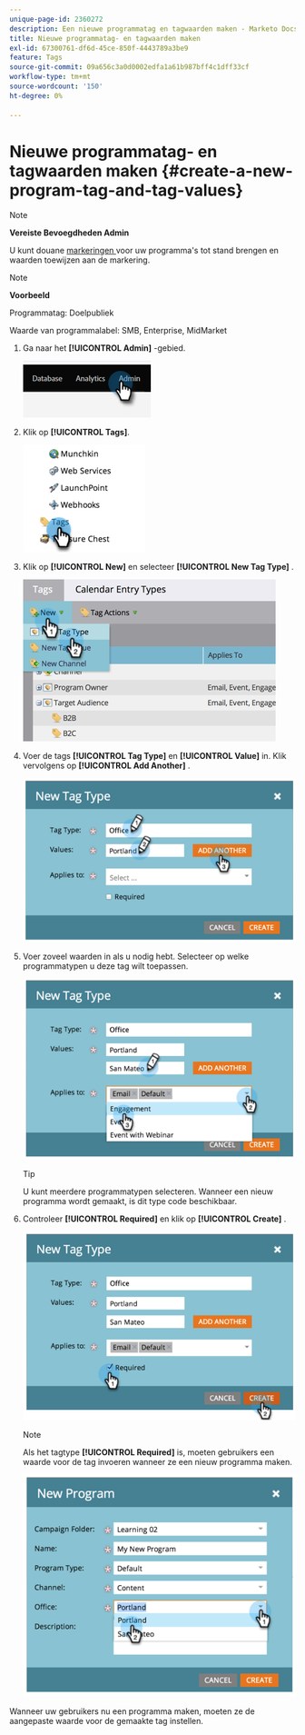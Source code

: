 ```yaml
---
unique-page-id: 2360272
description: Een nieuwe programmatag en tagwaarden maken - Marketo Docs - Productdocumentatie
title: Nieuwe programmatag- en tagwaarden maken
exl-id: 67300761-df6d-45ce-850f-4443789a3be9
feature: Tags
source-git-commit: 09a656c3a0d0002edfa1a61b987bff4c1dff33cf
workflow-type: tm+mt
source-wordcount: '150'
ht-degree: 0%

---
```


# Nieuwe programmatag- en tagwaarden maken {#create-a-new-program-tag-and-tag-values}

>[!NOTE]
>
>**Vereiste Bevoegdheden Admin**

U kunt douane [ markeringen ](/help/marketo/product-docs/core-marketo-concepts/programs/working-with-programs/understanding-tags.md) voor uw programma&#39;s tot stand brengen en waarden toewijzen aan de markering.

>[!NOTE]
>
>**Voorbeeld**
>
>Programmatag: Doelpubliek
>
>Waarde van programmalabel: SMB, Enterprise, MidMarket

1. Ga naar het **[!UICONTROL Admin]** -gebied.

   ![](assets/create-a-new-program-tag-and-tag-values-1.png)

1. Klik op **[!UICONTROL Tags]**.

   ![](assets/create-a-new-program-tag-and-tag-values-2.png)

1. Klik op **[!UICONTROL New]** en selecteer **[!UICONTROL New Tag Type]** .

   ![](assets/create-a-new-program-tag-and-tag-values-3.png)

1. Voer de tags **[!UICONTROL Tag Type]** en **[!UICONTROL Value]** in. Klik vervolgens op **[!UICONTROL Add Another]** .

   ![](assets/create-a-new-program-tag-and-tag-values-4.png)

1. Voer zoveel waarden in als u nodig hebt. Selecteer op welke programmatypen u deze tag wilt toepassen.

   ![](assets/create-a-new-program-tag-and-tag-values-5.png)

   >[!TIP]
   >
   >U kunt meerdere programmatypen selecteren. Wanneer een nieuw programma wordt gemaakt, is dit type code beschikbaar.

1. Controleer **[!UICONTROL Required]** en klik op **[!UICONTROL Create]** .

   ![](assets/create-a-new-program-tag-and-tag-values-6.png)

   >[!NOTE]
   >
   >Als het tagtype **[!UICONTROL Required]** is, moeten gebruikers een waarde voor de tag invoeren wanneer ze een nieuw programma maken.

   ![](assets/create-a-new-program-tag-and-tag-values-7.png)

Wanneer uw gebruikers nu een programma maken, moeten ze de aangepaste waarde voor de gemaakte tag instellen.
